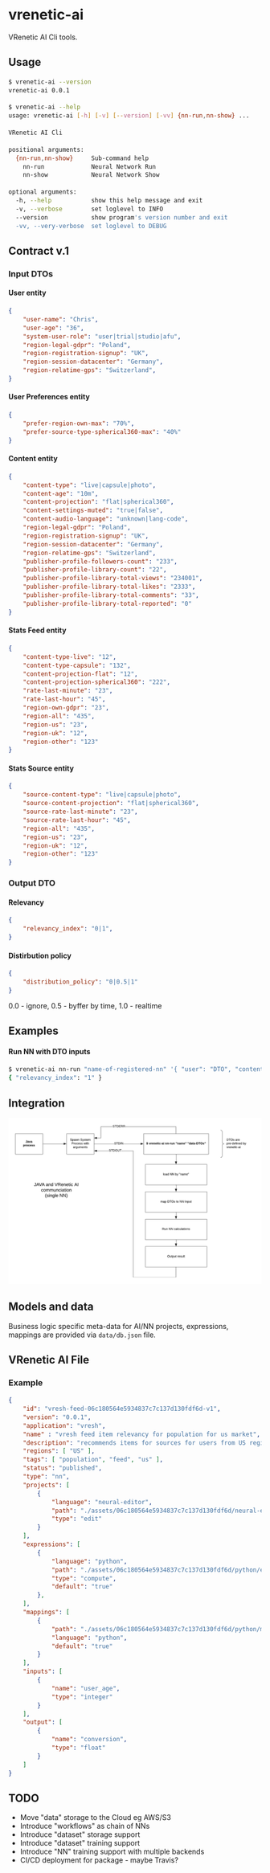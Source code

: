 
vrenetic-ai
===========

VRenetic AI Cli tools.

Usage
-----

```bash
$ vrenetic-ai --version
vrenetic-ai 0.0.1

$ vrenetic-ai --help
usage: vrenetic-ai [-h] [-v] [--version] [-vv] {nn-run,nn-show} ...

VRenetic AI Cli

positional arguments:
  {nn-run,nn-show}     Sub-command help
    nn-run             Neural Network Run
    nn-show            Neural Network Show

optional arguments:
  -h, --help           show this help message and exit
  -v, --verbose        set loglevel to INFO
  --version            show program's version number and exit
  -vv, --very-verbose  set loglevel to DEBUG
```

Contract v.1
------------

### Input DTOs

#### User entity

```json
{
    "user-name": "Chris",
    "user-age": "36",
    "system-user-role": "user|trial|studio|afu",
    "region-legal-gdpr": "Poland",
    "region-registration-signup": "UK",
    "region-session-datacenter": "Germany",
    "region-relatime-gps": "Switzerland",
}
```

#### User Preferences entity

```json
{
    "prefer-region-own-max": "70%",
    "prefer-source-type-spherical360-max": "40%"
}
```

#### Content entity

```json
{
    "content-type": "live|capsule|photo",
    "content-age": "10m",
    "content-projection": "flat|spherical360",
    "content-settings-muted": "true|false",
    "content-audio-language": "unknown|lang-code",
    "region-legal-gdpr": "Poland",
    "region-registration-signup": "UK",
    "region-session-datacenter": "Germany",
    "region-relatime-gps": "Switzerland",
    "publisher-profile-followers-count": "233",
    "publisher-profile-library-count": "22",
    "publisher-profile-library-total-views": "234001",
    "publisher-profile-library-total-likes": "2333",
    "publisher-profile-library-total-comments": "33",
    "publisher-profile-library-total-reported": "0"
}
```

#### Stats Feed entity

```json
{
    "content-type-live": "12",
    "content-type-capsule": "132",
    "content-projection-flat": "12",
    "content-projection-spherical360": "222",
    "rate-last-minute": "23",
    "rate-last-hour": "45",
    "region-own-gdpr": "23",
    "region-all": "435",
    "region-us": "23",
    "region-uk": "12",
    "region-other": "123"
}
```

#### Stats Source entity

```json
{
    "source-content-type": "live|capsule|photo",
    "source-content-projection": "flat|spherical360",
    "source-rate-last-minute": "23",
    "source-rate-last-hour": "45",
    "region-all": "435",
    "region-us": "23",
    "region-uk": "12",
    "region-other": "123"
}
```

### Output DTO

#### Relevancy

```json
{
    "relevancy_index": "0|1",
}
```

#### Distirbution policy

```json
{
    "distribution_policy": "0|0.5|1"
}
```
0.0 - ignore, 0.5 - byffer by time, 1.0 - realtime

Examples
--------

#### Run NN with DTO inputs
```bash
$ vrenetic-ai nn-run "name-of-registered-nn" '{ "user": "DTO", "content": "DTO", "stat-source": "DTO", "stat-feed": "DTO" }'
{ "relevancy_index": "1" }
```

Integration
-----------

![Integration v.1](/docs/assets/integration-v1.png)

Models and data
---------------
Business logic specific meta-data for AI/NN projects, expressions, mappings are provided via `data/db.json` file.

VRenetic AI File
----------------

### Example
```json
{
    "id": "vresh-feed-06c180564e5934837c7c137d130fdf6d-v1",
    "version": "0.0.1",
    "application": "vresh",
    "name" : "vresh feed item relevancy for population for us market",
    "description": "recommends items for sources for users from US region",
    "regions": [ "US" ],
    "tags": [ "population", "feed", "us" ],
    "status": "published",
    "type": "nn",
    "projects": [
        {
            "language": "neural-editor",
            "path": "./assets/06c180564e5934837c7c137d130fdf6d/neural-editor/project.ndo",
            "type": "edit"
        }
    ],
    "expressions": [
        {
            "language": "python",
            "path": "./assets/06c180564e5934837c7c137d130fdf6d/python/expression.py",
            "type": "compute",
            "default": "true"
        },
    ],
    "mappings": [
        {
            "path": "./assets/06c180564e5934837c7c137d130fdf6d/python/mapping.py",
            "language": "python",
            "default": "true"
        }
    ],
    "inputs": [
        {
            "name": "user_age",
            "type": "integer"
        }
    ],
    "output": [
        {
            "name": "conversion",
            "type": "float"
        }
    ]
}
```

TODO
----
* Move "data" storage to the Cloud eg AWS/S3
* Introduce "workflows" as chain of NNs
* Introduce "dataset" storage support
* Introduce "dataset" training support
* Introduce "NN" training support with multiple backends
* CI/CD deployment for package - maybe Travis?

